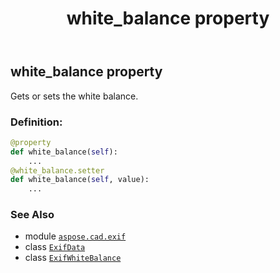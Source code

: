 ﻿---
title: white_balance property
second_title: Aspose.CAD for Python via .NET API References
description: 
type: docs
weight: 1110
url: /python-net/aspose.cad.exif/exifdata/white_balance/
is_root: false
---

## white_balance property


Gets or sets the white balance.
### Definition:
```python
@property
def white_balance(self):
    ...
@white_balance.setter
def white_balance(self, value):
    ...
```

### See Also
* module [`aspose.cad.exif`](../../)
* class [`ExifData`](/cad/python-net/aspose.cad.exif/exifdata)
* class [`ExifWhiteBalance`](/cad/python-net/aspose.cad.exif.enums/exifwhitebalance)
